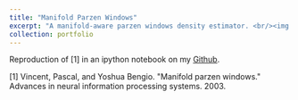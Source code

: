 ```yaml
---
title: "Manifold Parzen Windows"
excerpt: "A manifold-aware parzen windows density estimator. <br/><img src='../images/MPW.png' width="250">"
collection: portfolio
---
```


Reproduction of [1] in an ipython notebook on my [Github](https://github.com/tnybny/ManifoldParzenWindows/blob/master/ManifoldParzenWindows.ipynb). 

[1] Vincent, Pascal, and Yoshua Bengio. "Manifold parzen windows." Advances in neural information processing systems. 2003.
